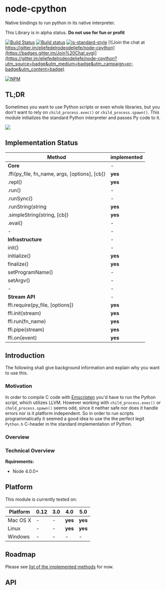 # node-cpython

Native bindings to run python in its native interpreter.

This Library is in alpha status. **Do not use for fun or profit**

[![Build Status](https://travis-ci.org/eljefedelrodeodeljefe/node-cpython.svg?branch=master)](https://travis-ci.org/eljefedelrodeodeljefe/node-cpython) [![Build status](https://ci.appveyor.com/api/projects/status/59q34ua3i457k27x?svg=true)](https://ci.appveyor.com/project/eljefederodeodeljefe/node-cpython) [![js-standard-style](https://img.shields.io/badge/code%20style-standard-brightgreen.svg?style=flat)](http://standardjs.com/) [![Join the chat at https://gitter.im/eljefedelrodeodeljefe/node-cpython](https://badges.gitter.im/Join%20Chat.svg)](https://gitter.im/eljefedelrodeodeljefe/node-cpython?utm_source=badge&utm_medium=badge&utm_campaign=pr-badge&utm_content=badge)

[![NPM](https://nodei.co/npm-dl/cpython.png?months=6&height=2)](https://nodei.co/npm/cpython/)

## TL;DR

Sometimes you want to use Python scripts or even whole libraries, but you don't want to rely on `child_process.exec()` or `child_process.spawn()`. This module initializes the standard Python interpreter and passes Py code to it.

![](http://res.cloudinary.com/jefe-io/image/upload/v1446302782/ncpy_showcase_2_uvlp6b.gif)

## Implementation Status<a name="status"></a>
| Method | implemented |
| --- | --- |
| **Core** | - |
| .ffi(py_file, fn_name, args, [options], [cb]) | **yes** |
| .repl() | **yes** |
| .run() | - |
| .runSync() | - |
| .runString(string | **yes** |
| .simpleString(string, [cb]) | **yes** |
| .eval() | - |
| - | - |
| **Infrastructure** | - |
| init() | - |
| initialize() | **yes** |
| finalize() | **yes** |
| setProgramName() | - |
| setArgv() | - |
| - | - |
| **Stream API** | - |
| ffi.require(py_file, [options]) | **yes** |
| ffi.init(stream) | **yes** |
| ffi.run(fn_name) | **yes** |
| ffi.pipe(stream) | **yes** |
| ffi.on(event) | **yes** |

## Introduction

The following shall give background information and explain why you want to use this.

### Motivation

In order to compile C code with [Emscripten](https://github.com/kripken/emscripten) you'd have to run the Python script, which utilizes LLVM. However working with `child_process.exec()` or `chold_process.spawn()` seems odd, since it neither safe nor does it handle errors nor is it platform independent.
So in order to run scripts programmatically it seemed a good idea to use the the perfect legit `Python.h` C-header in the standard implementation of Python.

### Overview

### Technical Overview

**Rquirements:**
* Node 4.0.0+

## Platform

This module is currently tested on:

| Platform | 0.12 | 3.0 | 4.0 | 5.0 |
| --- | --- | --- | --- | ---|
| Mac OS X | - | - | **yes** | **yes**|
| Linux | - | - | **yes** | **yes**  |
| Windows | - | - | - | - |

## Roadmap

Please see [list of the implemented methods](#status) for now.


## API
